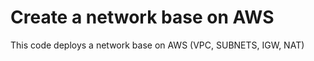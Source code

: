 <h1>Create a network base on AWS</h1>
<p>This code deploys a network base on AWS (VPC, SUBNETS, IGW, NAT)</p>